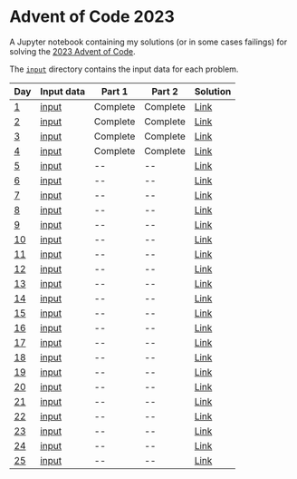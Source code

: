 # Advent of Code 2023

A Jupyter notebook containing my solutions (or in some cases failings)
for solving the [2023 Advent of Code](https://adventofcode.com/2023).

The [`input`](input) directory contains the input data for each problem.

| Day | Input data | Part 1 | Part 2 | Solution |
| --- | ---------- | ------ | ------ | -------- |
| [1](https://adventofcode.com/2023/day/1) | [input](input/day1input.txt) | Complete | Complete | [Link](https://nbviewer.org/github/mattpitkin/AdventOfCode/blob/main/2023/AdventOfCode2023.ipynb#Day-1) |
| [2](https://adventofcode.com/2023/day/2) | [input](input/day2input.txt) | Complete | Complete | [Link](https://nbviewer.org/github/mattpitkin/AdventOfCode/blob/main/2023/AdventOfCode2023.ipynb#Day-2) |
| [3](https://adventofcode.com/2023/day/3) | [input](input/day3input.txt) | Complete | Complete | [Link](https://nbviewer.org/github/mattpitkin/AdventOfCode/blob/main/2023/AdventOfCode2023.ipynb#Day-3) |
| [4](https://adventofcode.com/2023/day/4) | [input](input/day4input.txt) | Complete | Complete | [Link](https://nbviewer.org/github/mattpitkin/AdventOfCode/blob/main/2023/AdventOfCode2023.ipynb#Day-4) |
| [5](https://adventofcode.com/2023/day/5) | [input](input/day5input.txt) | -- | -- | [Link](https://nbviewer.org/github/mattpitkin/AdventOfCode/blob/main/2023/AdventOfCode2023.ipynb#Day-5) |
| [6](https://adventofcode.com/2023/day/6) | [input](input/day6input.txt) | -- | -- | [Link](https://nbviewer.org/github/mattpitkin/AdventOfCode/blob/main/2023/AdventOfCode2023.ipynb#Day-6) |
| [7](https://adventofcode.com/2023/day/7) | [input](input/day7input.txt) | -- | -- | [Link](https://nbviewer.org/github/mattpitkin/AdventOfCode/blob/main/2023/AdventOfCode2023.ipynb#Day-7) |
| [8](https://adventofcode.com/2023/day/8) | [input](input/day8input.txt) | -- | -- | [Link](https://nbviewer.org/github/mattpitkin/AdventOfCode/blob/main/2023/AdventOfCode2023.ipynb#Day-8) |
| [9](https://adventofcode.com/2023/day/9) | [input](input/day9input.txt) | -- | -- | [Link](https://nbviewer.org/github/mattpitkin/AdventOfCode/blob/main/2023/AdventOfCode2023.ipynb#Day-9) |
| [10](https://adventofcode.com/2023/day/10) | [input](input/day10input.txt) | -- | -- | [Link](https://nbviewer.org/github/mattpitkin/AdventOfCode/blob/main/2023/AdventOfCode2023.ipynb#Day-10) |
| [11](https://adventofcode.com/2023/day/11) | [input](input/day11input.txt) | -- | -- | [Link](https://nbviewer.org/github/mattpitkin/AdventOfCode/blob/main/2023/AdventOfCode2023.ipynb#Day-11) |
| [12](https://adventofcode.com/2023/day/12) | [input](input/day12input.txt) | -- | -- | [Link](https://nbviewer.org/github/mattpitkin/AdventOfCode/blob/main/2023/AdventOfCode2023.ipynb#Day-12) |
| [13](https://adventofcode.com/2023/day/13) | [input](input/day13input.txt) | -- | -- | [Link](https://nbviewer.org/github/mattpitkin/AdventOfCode/blob/main/2023/AdventOfCode2023.ipynb#Day-13) |
| [14](https://adventofcode.com/2023/day/14) | [input](input/day14input.txt) | -- | -- | [Link](https://nbviewer.org/github/mattpitkin/AdventOfCode/blob/main/2023/AdventOfCode2023.ipynb#Day-14) |
| [15](https://adventofcode.com/2023/day/15) | [input](input/day15input.txt) | -- | -- | [Link](https://nbviewer.org/github/mattpitkin/AdventOfCode/blob/main/2023/AdventOfCode2023.ipynb#Day-15) |
| [16](https://adventofcode.com/2023/day/16) | [input](input/day16input.txt) | -- | -- | [Link](https://nbviewer.org/github/mattpitkin/AdventOfCode/blob/main/2023/AdventOfCode2023.ipynb#Day-16) |
| [17](https://adventofcode.com/2023/day/17) | [input](input/day17input.txt) | -- | -- | [Link](https://nbviewer.org/github/mattpitkin/AdventOfCode/blob/main/2023/AdventOfCode2023.ipynb#Day-17) |
| [18](https://adventofcode.com/2023/day/18) | [input](input/day18input.txt) | -- | -- | [Link](https://nbviewer.org/github/mattpitkin/AdventOfCode/blob/main/2023/AdventOfCode2023.ipynb#Day-18) |
| [19](https://adventofcode.com/2023/day/19) | [input](input/day19input.txt) | -- | -- | [Link](https://nbviewer.org/github/mattpitkin/AdventOfCode/blob/main/2023/AdventOfCode2023.ipynb#Day-19) |
| [20](https://adventofcode.com/2023/day/20) | [input](input/day20input.txt) | -- | -- | [Link](https://nbviewer.org/github/mattpitkin/AdventOfCode/blob/main/2023/AdventOfCode2023.ipynb#Day-20) |
| [21](https://adventofcode.com/2023/day/21) | [input](input/day21input.txt) | -- | -- | [Link](https://nbviewer.org/github/mattpitkin/AdventOfCode/blob/main/2023/AdventOfCode2023.ipynb#Day-21) |
| [22](https://adventofcode.com/2023/day/22) | [input](input/day22input.txt) | -- | -- | [Link](https://nbviewer.org/github/mattpitkin/AdventOfCode/blob/main/2023/AdventOfCode2023.ipynb#Day-22) |
| [23](https://adventofcode.com/2023/day/23) | [input](input/day23input.txt) | -- | -- | [Link](https://nbviewer.org/github/mattpitkin/AdventOfCode/blob/main/2023/AdventOfCode2023.ipynb#Day-23) |
| [24](https://adventofcode.com/2023/day/24) | [input](input/day24input.txt) | -- | -- | [Link](https://nbviewer.org/github/mattpitkin/AdventOfCode/blob/main/2023/AdventOfCode2023.ipynb#Day-24) |
| [25](https://adventofcode.com/2023/day/25) | [input](input/day25input.txt) | -- | -- | [Link](https://nbviewer.org/github/mattpitkin/AdventOfCode/blob/main/2023/AdventOfCode2023.ipynb#Day-25) |
